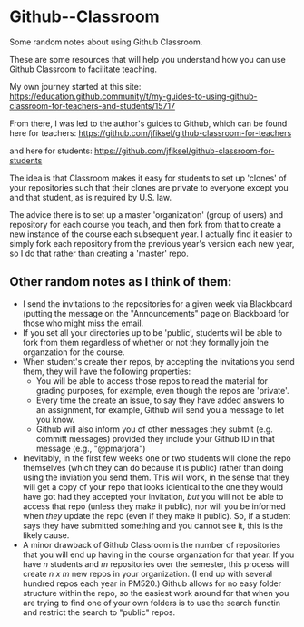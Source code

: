 # Github--Classroom

Some random notes about using Github Classroom.

These are some resources that will help you understand how you can use Github Classroom to facilitate teaching.

My own journey started at this site:
https://education.github.community/t/my-guides-to-using-github-classroom-for-teachers-and-students/15717

From there, I was led to the author's guides to Github, which can be found here for teachers:
https://github.com/jfiksel/github-classroom-for-teachers

and here for students:
https://github.com/jfiksel/github-classroom-for-students

The idea is that Classroom makes it easy for students to set up 'clones' of your repositories such that their clones are private to everyone except you and that student, as is required by U.S. law.

The advice there is to set up a master 'organization' (group of users) and repository for each course you teach, and then fork from that 
to create a new instance of the course each subsequent year. I actually find it easier to simply fork each repository from the previous year's
version each new year, so I do that rather than creating a 'master' repo.

## Other random notes as I think of them:

* I send the invitations to the repositories for a given week via Blackboard (putting the message on the "Announcements" page on Blackboard for those who might miss the email.
* If you set all your directories up to be 'public', students will be able to fork from them regardless of whether or not they formally join the organzation for the course.
* When student's create their repos, by accepting the invitations you send them, they will have the following properties:
  + You will be able to access those repos to read the material for grading purposes, for example, even though the repos are 'private'.
  + Every time the create an issue, to say they have added answers to an assignment, for example, Github will send you a message to let you know.
  + Github will also inform you of other messages they submit (e.g. committ messages) provided they include your Github ID in that message (e.g., "@pmarjora")
* Inevitably, in the first few weeks one or two students will clone the repo themselves (which they can do because it is public) rather than doing using the inviation you send them. This will work, in the sense that they will get a copy of your repo that looks idientical to the one they would have got had they accepted your invitation, _but_ you will not be able to access that repo (unless they make it public), nor will you be informed when _they_ update the repo (even if they make it public). So, if a student says they have submitted something and you cannot see it, this is the likely cause.
* A minor drawback of Github Classroom is the number of repositories that you will end up having in the course organzation for that year. If you have _n_ students and _m_ repositories over the semester, this process will create _n x m_ new repos in your organization. (I end up with several hundred repos each year in PM520.) Github allows for no easy folder structure within the repo, so the easiest work around for that when you are trying to find one of your own folders is to use the search functin and restrict the search to "public" repos. 


